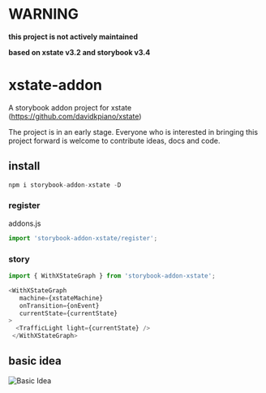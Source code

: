 # WARNING

**this project is not actively maintained**

**based on xstate v3.2 and storybook v3.4**

# xstate-addon
A storybook addon project for xstate (https://github.com/davidkpiano/xstate)

The project is in an early stage. 
Everyone who is interested in bringing this project forward is welcome to contribute ideas, docs and code. 

## install


```javascript
npm i storybook-addon-xstate -D
```

### register

addons.js
```javascript
import 'storybook-addon-xstate/register';
```

### story

```javascript
import { WithXStateGraph } from 'storybook-addon-xstate';

<WithXStateGraph
   machine={xstateMachine}
   onTransition={onEvent}
   currentState={currentState}
>
  <TrafficLight light={currentState} />
 </WithXStateGraph>
```


## basic idea
![Basic Idea](https://github.com/do-wa/xstate-addon/blob/master/poc.gif)

